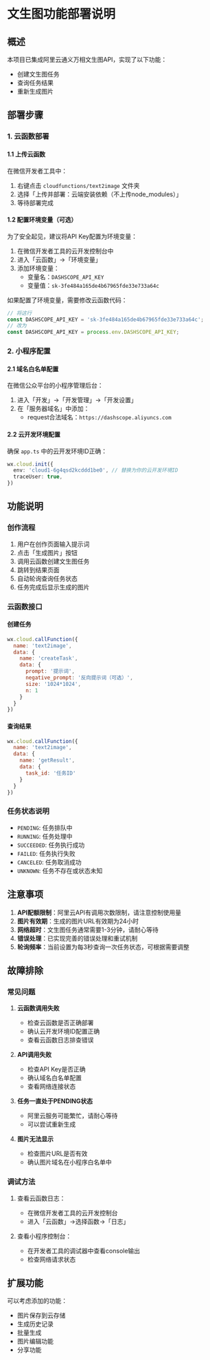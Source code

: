 # 文生图功能部署说明

## 概述

本项目已集成阿里云通义万相文生图API，实现了以下功能：
- 创建文生图任务
- 查询任务结果
- 重新生成图片

## 部署步骤

### 1. 云函数部署

#### 1.1 上传云函数
在微信开发者工具中：
1. 右键点击 `cloudfunctions/text2image` 文件夹
2. 选择「上传并部署：云端安装依赖（不上传node_modules）」
3. 等待部署完成

#### 1.2 配置环境变量（可选）
为了安全起见，建议将API Key配置为环境变量：
1. 在微信开发者工具的云开发控制台中
2. 进入「云函数」→「环境变量」
3. 添加环境变量：
   - 变量名：`DASHSCOPE_API_KEY`
   - 变量值：`sk-3fe484a165de4b67965fde33e733a64c`

如果配置了环境变量，需要修改云函数代码：
```javascript
// 将这行
const DASHSCOPE_API_KEY = 'sk-3fe484a165de4b67965fde33e733a64c';
// 改为
const DASHSCOPE_API_KEY = process.env.DASHSCOPE_API_KEY;
```

### 2. 小程序配置

#### 2.1 域名白名单配置
在微信公众平台的小程序管理后台：
1. 进入「开发」→「开发管理」→「开发设置」
2. 在「服务器域名」中添加：
   - request合法域名：`https://dashscope.aliyuncs.com`

#### 2.2 云开发环境配置
确保 `app.ts` 中的云开发环境ID正确：
```typescript
wx.cloud.init({
  env: 'cloud1-6g4qsd2kcddd1be0', // 替换为你的云开发环境ID
  traceUser: true,
})
```

## 功能说明

### 创作流程
1. 用户在创作页面输入提示词
2. 点击「生成图片」按钮
3. 调用云函数创建文生图任务
4. 跳转到结果页面
5. 自动轮询查询任务状态
6. 任务完成后显示生成的图片

### 云函数接口

#### 创建任务
```javascript
wx.cloud.callFunction({
  name: 'text2image',
  data: {
    name: 'createTask',
    data: {
      prompt: '提示词',
      negative_prompt: '反向提示词（可选）',
      size: '1024*1024',
      n: 1
    }
  }
})
```

#### 查询结果
```javascript
wx.cloud.callFunction({
  name: 'text2image',
  data: {
    name: 'getResult',
    data: {
      task_id: '任务ID'
    }
  }
})
```

### 任务状态说明
- `PENDING`: 任务排队中
- `RUNNING`: 任务处理中
- `SUCCEEDED`: 任务执行成功
- `FAILED`: 任务执行失败
- `CANCELED`: 任务取消成功
- `UNKNOWN`: 任务不存在或状态未知

## 注意事项

1. **API配额限制**：阿里云API有调用次数限制，请注意控制使用量
2. **图片有效期**：生成的图片URL有效期为24小时
3. **网络超时**：文生图任务通常需要1-3分钟，请耐心等待
4. **错误处理**：已实现完善的错误处理和重试机制
5. **轮询频率**：当前设置为每3秒查询一次任务状态，可根据需要调整

## 故障排除

### 常见问题

1. **云函数调用失败**
   - 检查云函数是否正确部署
   - 确认云开发环境ID配置正确
   - 查看云函数日志排查错误

2. **API调用失败**
   - 检查API Key是否正确
   - 确认域名白名单配置
   - 查看网络连接状态

3. **任务一直处于PENDING状态**
   - 阿里云服务可能繁忙，请耐心等待
   - 可以尝试重新生成

4. **图片无法显示**
   - 检查图片URL是否有效
   - 确认图片域名在小程序白名单中

### 调试方法

1. 查看云函数日志：
   - 在微信开发者工具的云开发控制台
   - 进入「云函数」→选择函数→「日志」

2. 查看小程序控制台：
   - 在开发者工具的调试器中查看console输出
   - 检查网络请求状态

## 扩展功能

可以考虑添加的功能：
- 图片保存到云存储
- 生成历史记录
- 批量生成
- 图片编辑功能
- 分享功能
